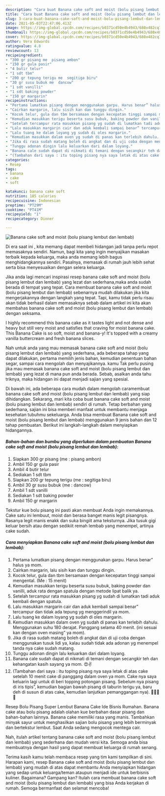 ```yaml
---
description: "Cara buat Banana cake soft and moist (bolu pisang lembut dan lembab) Sederhana Untuk Jualan"
title: "Cara buat Banana cake soft and moist (bolu pisang lembut dan lembab) Sederhana Untuk Jualan"
slug: 3-cara-buat-banana-cake-soft-and-moist-bolu-pisang-lembut-dan-lembab-sederhana-untuk-jualan
date: 2021-05-03T22:47:06.413Z
image: https://img-global.cpcdn.com/recipes/b0371cd50e4b4943/680x482cq70/banana-cake-soft-and-moist-bolu-pisang-lembut-dan-lembab-foto-resep-utama.jpg
thumbnail: https://img-global.cpcdn.com/recipes/b0371cd50e4b4943/680x482cq70/banana-cake-soft-and-moist-bolu-pisang-lembut-dan-lembab-foto-resep-utama.jpg
cover: https://img-global.cpcdn.com/recipes/b0371cd50e4b4943/680x482cq70/banana-cake-soft-and-moist-bolu-pisang-lembut-dan-lembab-foto-resep-utama.jpg
author: Vera Edwards
ratingvalue: 4.8
reviewcount: 13
recipeingredient:
- "300 gr pisang me  pisang ambon"
- "150 gr gula pasir"
- "4 butir telur"
- "1 sdt tbm"
- "200 gr tepung terigu me  segitiga biru"
- "30 gr susu bubuk me  dancow"
- "1 sdt vanilli"
- "1 sdt baking powder"
- "150 gr margarin"
recipeinstructions:
- "Pertama lumatkan pisang dengan menggunakan garpu. Harus benar” halus ya mom."
- "Cairkan margarin, lalu sisih kan dan tunggu dingin."
- "Kocok telur, gula dan tbm bersamaan dengan kecepatan tinggi sampai mengental. (Me : 15 menit)"
- "Kemudian masukkan terigu beserta susu bubuk, baking powder dan vanilli, aduk rata dengan spatula dengan metode lipat balik ya."
- "Setelah tercampur rata masukkan pisang yg sudah di lumatkan tadi aduk kembali dengan spatula."
- "Lalu masukkan margarin cair dan aduk kembali sampai benar” tercampur dan tidak ada tepung yg menggerindil ya mom."
- "Lalu tuang ke dalam loyang yg sudah di oles margarin."
- "Kemudian masukkan dalam oven yg sudah di panas kan terlebih dahulu. Menggunakan suhu 180 derajat. Panggang selama 40 menit. (ini sesuai kan dengan oven masing” ya mom)."
- "Jika di rasa sudah matang boleh di angkat dan di uji coba dengan menggunakan tusuk lidi ya, kalau sudah tidak ada adonan yg menempel tanda nya cake sudah matang."
- "Tunggu adonan dingin lalu keluarkan dari dalam loyang."
- "Banana cale sudah dapat di nikmati di temani dengan secangkir teh dan kehangatan kasih sayang ya mom. 😍✌️"
- "(Tambahan dari saya : itu toping pisang nya saya letak di atas cake setelah 10 menit cake di panggang dalam oven ya mom. Cake nya saya keluarin lagi untuk di beri topping potongan pisang. Sebelum nya pisang di iris tipis”, kemudian bagian bawah pisang di taburin terigu ya, baru deh di susun di atas cake, kemudian lanjutkan pemanggangan nya). 👩🏻‍🍳🥰"
categories:
- Resep
tags:
- banana
- cake
- soft

katakunci: banana cake soft 
nutrition: 185 calories
recipecuisine: Indonesian
preptime: "PT29M"
cooktime: "PT41M"
recipeyield: "1"
recipecategory: Dinner

---
```



![Banana cake soft and moist (bolu pisang lembut dan lembab)](https://img-global.cpcdn.com/recipes/b0371cd50e4b4943/680x482cq70/banana-cake-soft-and-moist-bolu-pisang-lembut-dan-lembab-foto-resep-utama.jpg)

Di era  saat ini , kita memang dapat membeli hidangan jadi tanpa perlu repot memasaknya sendiri. Namun, bagi kita yang ingin menyajikan masakan terbaik kepada keluarga, maka anda memang lebih bagus menghidangkannya sendiri. Pasalnya, memasak di rumah jauh lebih sehat serta bisa menyesuaikan dengan selera keluarga.

Jika anda lagi mencari inspirasi resep banana cake soft and moist (bolu pisang lembut dan lembab) yang lezat dan sederhana,maka anda sudah berada di tempat yang tepat. Cara membuat banana cake soft and moist (bolu pisang lembut dan lembab)  sebenarnya mudah dilakukan jika kita mengerjakannya dengan langkah yang tepat. Tapi, kamu tidak perlu risau akan tidak berhasil dalam memasaknya 
sebab dalam artikel ini kita akan membahas banana cake soft and moist (bolu pisang lembut dan lembab) dengan seksama.  

I highly recommend this banana cake as it tastes light and not dense and heavy but still very moist and satisfies that craving for moist banana cake. This Banana Cake is so soft, moist and banana-y! It&#39;s topped with a creamy vanilla buttercream and fresh banana slices.

Nah untuk anda yang mau memasak banana cake soft and moist (bolu pisang lembut dan lembab) yang sederhana, ada beberapa tahap yang dapat dilakukan, pertama memilih jenis bahan, kemudian penentuan bahan segar, sampai cara mengolah dan menyajikannya. kamu Tak perlu pusing jika mau memasak banana cake soft and moist (bolu pisang lembut dan lembab) yang lezat di mana pun anda berada. Sebab, asalkan anda  tahu triknya, maka hidangan ini dapat menjadi sajian yang spesial.

Di bawah ini, ada beberapa cara mudah dalam mengolah caramembuat banana cake soft and moist (bolu pisang lembut dan lembab) yang siap dihidangkan. Sekarang, mari kita coba buat banana cake soft and moist (bolu pisang lembut dan lembab) sendiri di rumah. Tetap berbahan yang sederhana, sajian ini bisa memberi manfaat untuk membantu menjaga kesehatan tubuhmu sekeluarga. Anda bisa membuat Banana cake soft and moist (bolu pisang lembut dan lembab) menggunakan 9 jenis bahan dan 12 tahap pembuatan. Berikut ini langkah-langkah dalam menyiapkan hidangannya.

<!--inarticleads1-->

##### Bahan-bahan dan bumbu yang diperlukan dalam pembuatan Banana cake soft and moist (bolu pisang lembut dan lembab):

1. Siapkan 300 gr pisang (me : pisang ambon)
1. Ambil 150 gr gula pasir
1. Ambil 4 butir telur
1. Sediakan 1 sdt tbm
1. Siapkan 200 gr tepung terigu (me : segitiga biru)
1. Ambil 30 gr susu bubuk (me : dancow)
1. Ambil 1 sdt vanilli
1. Sediakan 1 sdt baking powder
1. Ambil 150 gr margarin


Tekstur kue bolu pisang ini pasti akan membuat Anda ingin memakannya. Cake satu ini lembuut, moist dan berasa banget manis legit pisangnya. Rasanya legit manis enakk dan suka bingiit ama teksturnya. Jika tusuk gigi keluar bersih atau dengan sedikiit remah lembab yang menempel, artinya cake sudah. 

<!--inarticleads2-->

##### Cara menyiapkan Banana cake soft and moist (bolu pisang lembut dan lembab):

1. Pertama lumatkan pisang dengan menggunakan garpu. Harus benar” halus ya mom.
1. Cairkan margarin, lalu sisih kan dan tunggu dingin.
1. Kocok telur, gula dan tbm bersamaan dengan kecepatan tinggi sampai mengental. (Me : 15 menit)
1. Kemudian masukkan terigu beserta susu bubuk, baking powder dan vanilli, aduk rata dengan spatula dengan metode lipat balik ya.
1. Setelah tercampur rata masukkan pisang yg sudah di lumatkan tadi aduk kembali dengan spatula.
1. Lalu masukkan margarin cair dan aduk kembali sampai benar” tercampur dan tidak ada tepung yg menggerindil ya mom.
1. Lalu tuang ke dalam loyang yg sudah di oles margarin.
1. Kemudian masukkan dalam oven yg sudah di panas kan terlebih dahulu. Menggunakan suhu 180 derajat. Panggang selama 40 menit. (ini sesuai kan dengan oven masing” ya mom).
1. Jika di rasa sudah matang boleh di angkat dan di uji coba dengan menggunakan tusuk lidi ya, kalau sudah tidak ada adonan yg menempel tanda nya cake sudah matang.
1. Tunggu adonan dingin lalu keluarkan dari dalam loyang.
1. Banana cale sudah dapat di nikmati di temani dengan secangkir teh dan kehangatan kasih sayang ya mom. 😍✌️
1. (Tambahan dari saya : itu toping pisang nya saya letak di atas cake setelah 10 menit cake di panggang dalam oven ya mom. Cake nya saya keluarin lagi untuk di beri topping potongan pisang. Sebelum nya pisang di iris tipis”, kemudian bagian bawah pisang di taburin terigu ya, baru deh di susun di atas cake, kemudian lanjutkan pemanggangan nya). 👩🏻‍🍳🥰


Resep Bolu Pisang Super Lembut Banana Cake Ide Bisnis Rumahan. Banana cake atau bolu pisang adalah olahan kue berbahan dasar pisang dan bahan-bahan lainnya. Banana cake memiliki rasa yang manis. Tambahkan minyak sayur untuk menghasilkan sajian bolu pisang yang lebih berminyak dan bertekstur lembut. Saat Anda sedang mengocok mentega cair. 

Nah, itulah artikel tentang  banana cake soft and moist (bolu pisang lembut dan lembab)  yang sederhana dan mudah versi kita. Semoga anda bisa membuatnya dengan hasil yang dapat membuat keluarga di rumah senang. 

Terima kasih kamu telah membaca resep yang tim kami tampilkan di sini. Harapan kami, resep  Banana cake soft and moist (bolu pisang lembut dan lembab) yang mudah di atas dapat membantu Anda menyiapkan hidangan yang sedap untuk keluarga/teman ataupun menjadi ide untuk berbisnis kuliner. Bagaimana? Gampang kan? Itulah cara membuat banana cake soft and moist (bolu pisang lembut dan lembab) yang bisa Anda kerjakan di rumah. Semoga bermanfaat dan selamat mencoba!

